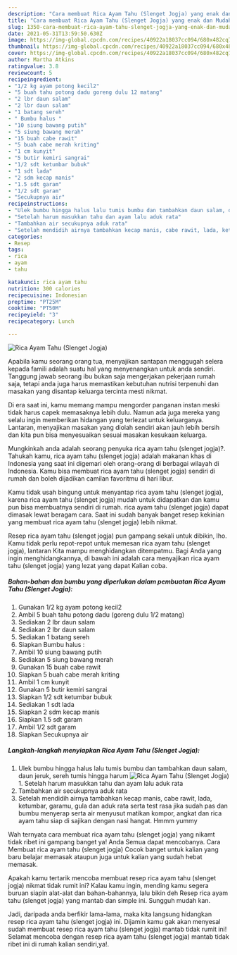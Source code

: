 ```yaml
---
description: "Cara membuat Rica Ayam Tahu (Slenget Jogja) yang enak dan Mudah Dibuat"
title: "Cara membuat Rica Ayam Tahu (Slenget Jogja) yang enak dan Mudah Dibuat"
slug: 1350-cara-membuat-rica-ayam-tahu-slenget-jogja-yang-enak-dan-mudah-dibuat
date: 2021-05-31T13:59:50.630Z
image: https://img-global.cpcdn.com/recipes/40922a18037cc094/680x482cq70/rica-ayam-tahu-slenget-jogja-foto-resep-utama.jpg
thumbnail: https://img-global.cpcdn.com/recipes/40922a18037cc094/680x482cq70/rica-ayam-tahu-slenget-jogja-foto-resep-utama.jpg
cover: https://img-global.cpcdn.com/recipes/40922a18037cc094/680x482cq70/rica-ayam-tahu-slenget-jogja-foto-resep-utama.jpg
author: Martha Atkins
ratingvalue: 3.8
reviewcount: 5
recipeingredient:
- "1/2 kg ayam potong kecil2"
- "5 buah tahu potong dadu goreng dulu 12 matang"
- "2 lbr daun salam"
- "2 lbr daun salam"
- "1 batang sereh"
- " Bumbu halus "
- "10 siung bawang putih"
- "5 siung bawang merah"
- "15 buah cabe rawit"
- "5 buah cabe merah kriting"
- "1 cm kunyit"
- "5 butir kemiri sangrai"
- "1/2 sdt ketumbar bubuk"
- "1 sdt lada"
- "2 sdm kecap manis"
- "1.5 sdt garam"
- "1/2 sdt garam"
- "Secukupnya air"
recipeinstructions:
- "Ulek bumbu hingga halus lalu tumis bumbu dan tambahkan daun salam, daun jeruk, sereh tumis hingga harum"
- "Setelah harum masukkan tahu dan ayam lalu aduk rata"
- "Tambahkan air secukupnya aduk rata"
- "Setelah mendidih airnya tambahkan kecap manis, cabe rawit, lada, ketumbar, garamu, gula dan aduk rata serta test rasa jika sudah pas dan bumbu menyerap serta air menyusut matikan kompor, angkat dan rica ayam tahu siap di sajikan dengan nasi hangat. Hmmm yummy"
categories:
- Resep
tags:
- rica
- ayam
- tahu

katakunci: rica ayam tahu 
nutrition: 300 calories
recipecuisine: Indonesian
preptime: "PT25M"
cooktime: "PT50M"
recipeyield: "3"
recipecategory: Lunch

---
```



![Rica Ayam Tahu (Slenget Jogja)](https://img-global.cpcdn.com/recipes/40922a18037cc094/680x482cq70/rica-ayam-tahu-slenget-jogja-foto-resep-utama.jpg)

Apabila kamu seorang orang tua, menyajikan santapan menggugah selera kepada famili adalah suatu hal yang menyenangkan untuk anda sendiri. Tanggung jawab seorang ibu bukan saja mengerjakan pekerjaan rumah saja, tetapi anda juga harus memastikan kebutuhan nutrisi terpenuhi dan masakan yang disantap keluarga tercinta mesti nikmat.

Di era  saat ini, kamu memang mampu mengorder panganan instan meski tidak harus capek memasaknya lebih dulu. Namun ada juga mereka yang selalu ingin memberikan hidangan yang terlezat untuk keluarganya. Lantaran, menyajikan masakan yang diolah sendiri akan jauh lebih bersih dan kita pun bisa menyesuaikan sesuai masakan kesukaan keluarga. 



Mungkinkah anda adalah seorang penyuka rica ayam tahu (slenget jogja)?. Tahukah kamu, rica ayam tahu (slenget jogja) adalah makanan khas di Indonesia yang saat ini digemari oleh orang-orang di berbagai wilayah di Indonesia. Kamu bisa membuat rica ayam tahu (slenget jogja) sendiri di rumah dan boleh dijadikan camilan favoritmu di hari libur.

Kamu tidak usah bingung untuk menyantap rica ayam tahu (slenget jogja), karena rica ayam tahu (slenget jogja) mudah untuk didapatkan dan kamu pun bisa membuatnya sendiri di rumah. rica ayam tahu (slenget jogja) dapat dimasak lewat beragam cara. Saat ini sudah banyak banget resep kekinian yang membuat rica ayam tahu (slenget jogja) lebih nikmat.

Resep rica ayam tahu (slenget jogja) pun gampang sekali untuk dibikin, lho. Kamu tidak perlu repot-repot untuk memesan rica ayam tahu (slenget jogja), lantaran Kita mampu menghidangkan ditempatmu. Bagi Anda yang ingin menghidangkannya, di bawah ini adalah cara menyajikan rica ayam tahu (slenget jogja) yang lezat yang dapat Kalian coba.

<!--inarticleads1-->

##### Bahan-bahan dan bumbu yang diperlukan dalam pembuatan Rica Ayam Tahu (Slenget Jogja):

1. Gunakan 1/2 kg ayam potong kecil2
1. Ambil 5 buah tahu potong dadu (goreng dulu 1/2 matang)
1. Sediakan 2 lbr daun salam
1. Sediakan 2 lbr daun salam
1. Sediakan 1 batang sereh
1. Siapkan  Bumbu halus :
1. Ambil 10 siung bawang putih
1. Sediakan 5 siung bawang merah
1. Gunakan 15 buah cabe rawit
1. Siapkan 5 buah cabe merah kriting
1. Ambil 1 cm kunyit
1. Gunakan 5 butir kemiri sangrai
1. Siapkan 1/2 sdt ketumbar bubuk
1. Sediakan 1 sdt lada
1. Siapkan 2 sdm kecap manis
1. Siapkan 1.5 sdt garam
1. Ambil 1/2 sdt garam
1. Siapkan Secukupnya air




<!--inarticleads2-->

##### Langkah-langkah menyiapkan Rica Ayam Tahu (Slenget Jogja):

1. Ulek bumbu hingga halus lalu tumis bumbu dan tambahkan daun salam, daun jeruk, sereh tumis hingga harum
<img src="https://img-global.cpcdn.com/steps/8928421ea9b33304/160x128cq70/rica-ayam-tahu-slenget-jogja-langkah-memasak-1-foto.jpg" alt="Rica Ayam Tahu (Slenget Jogja)">1. Setelah harum masukkan tahu dan ayam lalu aduk rata
1. Tambahkan air secukupnya aduk rata
1. Setelah mendidih airnya tambahkan kecap manis, cabe rawit, lada, ketumbar, garamu, gula dan aduk rata serta test rasa jika sudah pas dan bumbu menyerap serta air menyusut matikan kompor, angkat dan rica ayam tahu siap di sajikan dengan nasi hangat. Hmmm yummy




Wah ternyata cara membuat rica ayam tahu (slenget jogja) yang nikamt tidak ribet ini gampang banget ya! Anda Semua dapat mencobanya. Cara Membuat rica ayam tahu (slenget jogja) Cocok banget untuk kalian yang baru belajar memasak ataupun juga untuk kalian yang sudah hebat memasak.

Apakah kamu tertarik mencoba membuat resep rica ayam tahu (slenget jogja) nikmat tidak rumit ini? Kalau kamu ingin, mending kamu segera buruan siapin alat-alat dan bahan-bahannya, lalu bikin deh Resep rica ayam tahu (slenget jogja) yang mantab dan simple ini. Sungguh mudah kan. 

Jadi, daripada anda berfikir lama-lama, maka kita langsung hidangkan resep rica ayam tahu (slenget jogja) ini. Dijamin kamu gak akan menyesal sudah membuat resep rica ayam tahu (slenget jogja) mantab tidak rumit ini! Selamat mencoba dengan resep rica ayam tahu (slenget jogja) mantab tidak ribet ini di rumah kalian sendiri,ya!.

